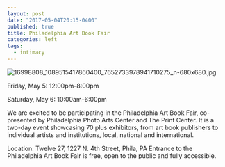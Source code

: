 ```yaml
---
layout: post
date: "2017-05-04T20:15-0400"
published: true
title: Philadelphia Art Book Fair
categories: left
tags:
  - intimacy
---
```


![16998808_1089515417860400_7652733978941710275_n-680x680.jpg]({{site.baseurl}}/assets/img/16998808_1089515417860400_7652733978941710275_n-680x680.jpg)

Friday, May 5: 12:00pm-8:00pm

Saturday, May 6: 10:00am-6:00pm

We are excited to be participating in the Philadelphia Art Book Fair, co-presented by Philadelphia Photo Arts Center and The Print Center. It is a two-day event showcasing 70 plus exhibitors, from art book publishers to individual artists and institutions, local, national and international.

Location: Twelve 27, 1227 N. 4th Street, Phila, PA
Entrance to the Philadelphia Art Book Fair is free, open to the public and fully accessible.
